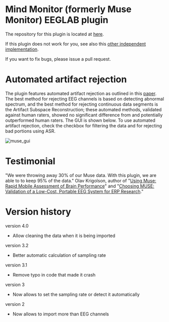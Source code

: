 # Mind Monitor (formerly Muse Monitor) EEGLAB plugin

The repository for this plugin is located at [here](https://github.com/sccn/eeglab_musemonitor_plugin).

If this plugin does not work for you, see also this [other independent implementation](https://github.com/amisepa/import_muse).

If you want to fix bugs, please issue a pull request.

# Automated artifact rejection

The plugin features automated artifact rejection as outlined in this [paper](https://ieeexplore.ieee.org/document/9669415). The best method for rejecting EEG channels is based on detecting abnormal spectrum, and the best method for rejecting continuous data segments is the Artifact Subspace Reconstruction; these automated methods, validated against human raters, showed no significant difference from and potentially outperformed human raters. The GUI is shown below. To use automated artifact rejection, check the checkbox for filtering the data and for rejecting bad portions using ASR.

![muse_gui](https://github.com/sccn/eeglab_musemonitor_plugin/assets/1872705/8f6b3cd2-6599-4461-8d8b-cde220d208f9)

# Testimonial

"We were throwing away 30% of our Muse data. With this plugin, we are able to to keep 95% of the data." Olav Krigolson, author of "[Using Muse: Rapid Mobile Assessment of Brain Performance](https://www.frontiersin.org/journals/neuroscience/articles/10.3389/fnins.2021.634147/full)" and "[Choosing MUSE: Validation of a Low-Cost, Portable EEG System for ERP Research](https://www.frontiersin.org/journals/neuroscience/articles/10.3389/fnins.2017.00109/full)."

# Version history

version 4.0
- Allow cleaning the data when it is being imported

version 3.2
- Better automatic calculation of sampling rate

version 3.1
- Remove typo in code that made it crash

version 3
- Now allows to set the sampling rate or detect it automatically

version 2
- Now allows to import more than EEG channels

